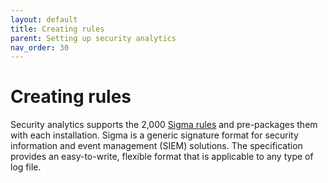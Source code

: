 ```yaml
---
layout: default
title: Creating rules
parent: Setting up security analytics
nav_order: 30
---
```


# Creating rules

Security analytics supports the 2,000 [Sigma rules](https://github.com/SigmaHQ/sigma) and pre-packages them with each installation. Sigma is a generic signature format for security information and event management (SIEM) solutions. The specification provides an easy-to-write, flexible format that is applicable to any type of log file. 



